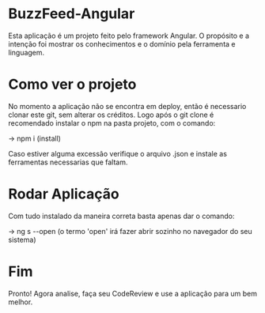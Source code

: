 # BuzzFeed-Angular

Esta aplicação é um projeto feito pelo framework Angular.
O propósito e a intenção foi mostrar os conhecimentos e o domínio pela ferramenta e linguagem.

# Como ver o projeto

No momento a aplicação não se encontra em deploy, então é necessario clonar este git, sem alterar os créditos.
Logo após o git clone é recomendado instalar o npm na pasta projeto, com o comando:

-> npm i (install)

Caso estiver alguma excessão verifique o arquivo .json e instale as ferramentas necessarias que faltam.

# Rodar Aplicação

Com tudo instalado da maneira correta basta apenas dar o comando:

-> ng s --open (o termo 'open' irá fazer abrir sozinho no navegador do seu sistema)

# Fim

Pronto! Agora analise, faça seu CodeReview e use a aplicação para um bem melhor.